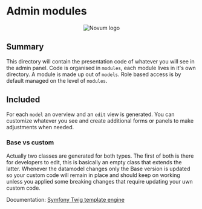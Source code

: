# Admin modules 
<p align="center"><img src="https://gitlab.com/NovumGit/innovation-app-core/-/raw/master/assets/twig-logo.png"  alt="Novum logo"/></p>


## Summary
This directory will contain the presentation code of whatever you will see in the admin panel.
Code is organised in ```modules```, each module lives in it's own directory. A module is made
up out of ```models```. Role based access is by default managed on the level of ```modules```. 

## Included
For each ```model``` an overview and an ```edit``` view is generated. You can customize whatever 
you see and create additional forms or panels to make adjustments when needed.

### Base vs custom
Actually two classes are generated for both types. The first of both 
is there for developers to edit, this is basically an empty class that extends the latter. Whenever the datamodel 
changes only the Base version is updated so your custom code will remain in place and should keep on working unless
you applied some breaking changes that require updating your uwn custom code.


Documentation: [Symfony Twig template engine](https://twig.symfony.com/)